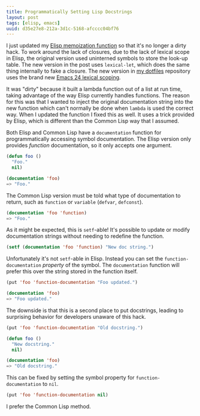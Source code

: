```yaml
---
title: Programmatically Setting Lisp Docstrings
layout: post
tags: [elisp, emacs]
uuid: d35e27e8-212a-3d1c-5168-afcccc04bf76
---
```


I just updated my [Elisp memoization function](/blog/2010/07/26/) so
that it's no longer a dirty hack. To work around the lack of closures,
due to the lack of lexical scope in Elisp, the original version used
uninterned symbols to store the look-up table. The new version in the
post uses `lexical-let`, which does the same thing internally to fake
a closure. The new version in [my dotfiles](/blog/2011/10/19/)
repository uses the brand new
[Emacs 24 lexical scoping](http://www.gnu.org/software/emacs/NEWS.24.1).

It was "dirty" because it built a lambda function out of a list at run
time, taking advantage of the way Elisp currently handles
functions. The reason for this was that I wanted to inject the
original documentation string into the new function which can't
normally be done when `lambda` is used the correct way. When I updated
the function I fixed this as well. It uses a trick provided by Elisp,
which is different than the Common Lisp way that I assumed.

Both Elisp and Common Lisp have a `documentation` function for
programmatically accessing symbol documentation. The Elisp version
only provides *function* documentation, so it only accepts one
argument.

~~~cl
(defun foo ()
  "Foo."
  nil)

(documentation 'foo)
=> "Foo."
~~~

The Common Lisp version must be told what type of documentation to
return, such as `function` or `variable` (`defvar`, `defconst`).

~~~cl
(documentation 'foo 'function)
=> "Foo."
~~~

As it might be expected, this is `setf`-able! It's possible to update
or modify documentation strings without needing to redefine the
function.

~~~cl
(setf (documentation 'foo 'function) "New doc string.")
~~~

Unfortunately it's not `setf`-able in Elisp. Instead you can set the
`function-documentation` *property* of the symbol. The `documentation`
function will prefer this over the string stored in the function
itself.

~~~cl
(put 'foo 'function-documentation "Foo updated.")

(documentation 'foo)
=> "Foo updated."
~~~

The downside is that this is a second place to put docstrings, leading
to surprising behavior for developers unaware of this hack.

~~~cl
(put 'foo 'function-documentation "Old docstring.")

(defun foo ()
  "New docstring."
  nil)

(documentation 'foo)
=> "Old docstring."
~~~

This can be fixed by setting the symbol property for
`function-documentation` to `nil`.

~~~cl
(put 'foo 'function-documentation nil)
~~~

I prefer the Common Lisp method.
